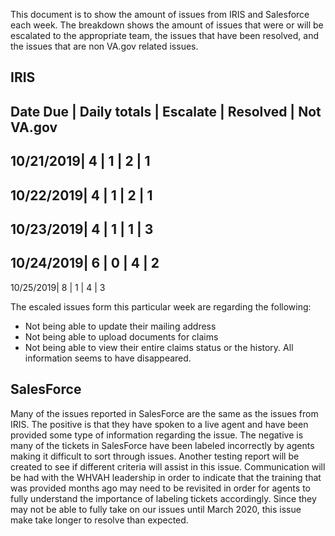 This document is to show the amount of issues from IRIS and Salesforce each week.  The breakdown shows the amount of issues that 
were or will be escalated to the appropriate team, the issues that have been resolved, and the issues that are non VA.gov related issues.


## IRIS
 Date Due |	Daily totals | Escalate | Resolved | Not VA.gov
 -----------------------------------------------------------
10/21/2019|	     4	       |     1	    |     2	    |      1
--------------------------------------------------------------
10/22/2019|	     4	       |     1	    |     2	    |      1
--------------------------------------------------------------
10/23/2019|	     4	       |     1	    |     1	    |      3
--------------------------------------------------------------
10/24/2019|	     6 	      |     0	    |     4	    |      2
--------------------------------------------------------------
10/25/2019|	     8	       |     1	    |     4	    |      3

The escaled issues form this particular week are regarding the following:
- Not being able to update their mailing address
- Not being able to upload documents for claims
- Not being able to view their entire claims status or the history.  All information seems to have disappeared.

## SalesForce
Many of the issues reported in SalesForce are the same as the issues from IRIS.  The positive is that they have spoken to a live agent and
have been provided some type of information regarding the issue.  The negative is many of the tickets in SalesForce have been labeled incorrectly by agents
making it difficult to sort through issues.  Another testing report will be created to see if different criteria will assist in this issue.
Communication will be had with the WHVAH leadership in order to indicate that the training that was provided months ago may need to be 
revisited in order for agents to fully understand the importance of labeling tickets accordingly.  Since they may not be able to fully take 
on our issues until March 2020, this issue make take longer to resolve than expected.
